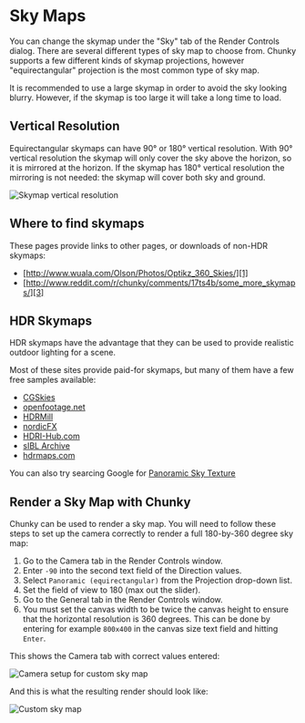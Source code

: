 Sky Maps
========

You can change the skymap under the "Sky" tab of the Render Controls dialog.
There are several different types of sky map to choose from. Chunky supports a
few different kinds of skymap projections, however "equirectangular" projection
is the most common type of sky map.

It is recommended to use a large skymap in order to avoid the sky looking
blurry.  However, if the skymap is too large it will take a long time to load.

Vertical Resolution
-------------------

Equirectangular skymaps can have 90&deg; or 180&deg; vertical resolution.  With
90&deg; vertical resolution the skymap will only cover the sky above the
horizon, so it is mirrored at the horizon. If the skymap has 180&deg; vertical
resolution the mirroring is not needed: the skymap will cover both sky and
ground.

![Skymap vertical resolution](skymap_vertical_resolution.png)

Where to find skymaps
---------------------

These pages provide links to other pages, or downloads of non-HDR skymaps:

* [http://www.wuala.com/Olson/Photos/Optikz_360_Skies/][1]
* [http://www.reddit.com/r/chunky/comments/17ts4b/some_more_skymaps/][3]

HDR Skymaps
-----------

HDR skymaps have the advantage that they can be used to provide realistic
outdoor lighting for a scene.

Most of these sites provide paid-for skymaps, but many of them have a few free
samples available:

* [CGSkies][2]
* [openfootage.net][4]
* [HDRMill][5]
* [nordicFX][6]
* [HDRI-Hub.com][7]
* [sIBL Archive][8]
* [hdrmaps.com][8]

You can also try searcing Google for [Panoramic Sky Texture][0]

Render a Sky Map with Chunky
----------------------------

Chunky can be used to render a sky map. You will need to follow these steps
to set up the camera correctly to render a full 180-by-360 degree sky map:

1. Go to the Camera tab in the Render Controls window.
2. Enter `-90` into the second text field of the Direction values.
3. Select `Panoramic (equirectangular)` from the Projection drop-down list.
4. Set the field of view to 180 (max out the slider).
5. Go to the General tab in the Render Controls window.
6. You must set the canvas width to be twice the canvas height to ensure
that the horizontal resolution is 360 degrees. This can be done by entering for
example `800x400` in the canvas size text field and hitting `Enter`.

This shows the Camera tab with correct values entered:

![Camera setup for custom sky map](create_skymap.png)

And this is what the resulting render should look like:

![Custom sky map](custom_skymap.png)




[0]: https://www.google.com/search?q=panoramic+sky+texture
[1]: http://www.wuala.com/Olson/Photos/Optikz_360_Skies/
[2]: http://www.cgskies.com/skies.php
[3]: http://www.reddit.com/r/chunky/comments/17ts4b/some_more_skymaps/
[4]: http://www.openfootage.net/?cat=15
[5]: http://www.hdrmill.com/Freebies.htm
[6]: http://www.nordicfx.net/?works=hdri
[7]: http://www.hdri-hub.com/free-samples
[8]: http://www.hdrlabs.com/sibl/archive.html
[9]: http://hdrmaps.com/freebies
